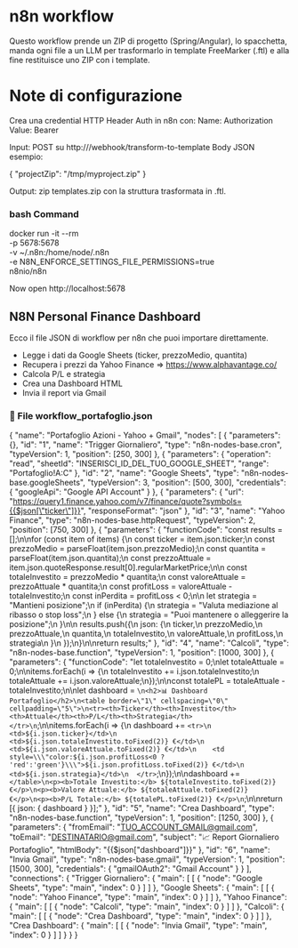 # n8n workflow

Questo workflow prende un ZIP di progetto (Spring/Angular), lo spacchetta, manda ogni file a un LLM per trasformarlo in template FreeMarker (.ftl) e alla fine restituisce uno ZIP con i template.


# Note di configurazione

Crea una credential HTTP Header Auth in n8n con:
Name: Authorization
Value: Bearer <la tua OPENAI_API_KEY>

Input: POST su http://<n8n-host>/webhook/transform-to-template
Body JSON esempio:

{
  "projectZip": "/tmp/myproject.zip"
}


Output: zip templates.zip con la struttura trasformata in .ftl.


### bash Command
docker run -it --rm \
  -p 5678:5678 \
  -v ~/.n8n:/home/node/.n8n \
  -e N8N_ENFORCE_SETTINGS_FILE_PERMISSIONS=true \
  n8nio/n8n


  
  Now open http://localhost:5678



## N8N Personal Finance Dashboard
Ecco il file JSON di workflow per n8n che puoi importare direttamente.

- Legge i dati da Google Sheets (ticker, prezzoMedio, quantita)
- Recupera i prezzi da Yahoo Finance => https://www.alphavantage.co/
- Calcola P/L e strategia
- Crea una Dashboard HTML
- Invia il report via Gmail

### 📂 File workflow_portafoglio.json

{
  "name": "Portafoglio Azioni - Yahoo + Gmail",
  "nodes": [
    {
      "parameters": {},
      "id": "1",
      "name": "Trigger Giornaliero",
      "type": "n8n-nodes-base.cron",
      "typeVersion": 1,
      "position": [250, 300]
    },
    {
      "parameters": {
        "operation": "read",
        "sheetId": "INSERISCI_ID_DEL_TUO_GOOGLE_SHEET",
        "range": "Portafoglio!A:C"
      },
      "id": "2",
      "name": "Google Sheets",
      "type": "n8n-nodes-base.googleSheets",
      "typeVersion": 3,
      "position": [500, 300],
      "credentials": {
        "googleApi": "Google API Account"
      }
    },
    {
      "parameters": {
        "url": "https://query1.finance.yahoo.com/v7/finance/quote?symbols={{$json[\"ticker\"]}}",
        "responseFormat": "json"
      },
      "id": "3",
      "name": "Yahoo Finance",
      "type": "n8n-nodes-base.httpRequest",
      "typeVersion": 2,
      "position": [750, 300]
    },
    {
      "parameters": {
        "functionCode": "const results = [];\n\nfor (const item of items) {\n  const ticker = item.json.ticker;\n  const prezzoMedio = parseFloat(item.json.prezzoMedio);\n  const quantita = parseFloat(item.json.quantita);\n  const prezzoAttuale = item.json.quoteResponse.result[0].regularMarketPrice;\n\n  const totaleInvestito = prezzoMedio * quantita;\n  const valoreAttuale = prezzoAttuale * quantita;\n  const profitLoss = valoreAttuale - totaleInvestito;\n  const inPerdita = profitLoss < 0;\n\n  let strategia = \"Mantieni posizione\";\n  if (inPerdita) {\n    strategia = \"Valuta mediazione al ribasso o stop loss\";\n  } else {\n    strategia = \"Puoi mantenere o alleggerire la posizione\";\n  }\n\n  results.push({\n    json: {\n      ticker,\n      prezzoMedio,\n      prezzoAttuale,\n      quantita,\n      totaleInvestito,\n      valoreAttuale,\n      profitLoss,\n      strategia\n    }\n  });\n}\n\nreturn results;"
      },
      "id": "4",
      "name": "Calcoli",
      "type": "n8n-nodes-base.function",
      "typeVersion": 1,
      "position": [1000, 300]
    },
    {
      "parameters": {
        "functionCode": "let totaleInvestito = 0;\nlet totaleAttuale = 0;\n\nitems.forEach(i => {\n  totaleInvestito += i.json.totaleInvestito;\n  totaleAttuale += i.json.valoreAttuale;\n});\n\nconst totalePL = totaleAttuale - totaleInvestito;\n\nlet dashboard = `\n<h2>📊 Dashboard Portafoglio</h2>\n<table border=\"1\" cellspacing=\"0\" cellpadding=\"5\">\n<tr><th>Ticker</th><th>Investito</th><th>Attuale</th><th>P/L</th><th>Strategia</th></tr>\n`;\n\nitems.forEach(i => {\n  dashboard += `<tr>\n    <td>${i.json.ticker}</td>\n    <td>${i.json.totaleInvestito.toFixed(2)} €</td>\n    <td>${i.json.valoreAttuale.toFixed(2)} €</td>\n    <td style=\\\"color:${i.json.profitLoss<0 ? 'red':'green'}\\\">${i.json.profitLoss.toFixed(2)} €</td>\n    <td>${i.json.strategia}</td>\n  </tr>`;\n});\n\ndashboard += `</table>\n<p><b>Totale Investito:</b> ${totaleInvestito.toFixed(2)} €</p>\n<p><b>Valore Attuale:</b> ${totaleAttuale.toFixed(2)} €</p>\n<p><b>P/L Totale:</b> ${totalePL.toFixed(2)} €</p>\n`;\n\nreturn [{ json: { dashboard } }];"
      },
      "id": "5",
      "name": "Crea Dashboard",
      "type": "n8n-nodes-base.function",
      "typeVersion": 1,
      "position": [1250, 300]
    },
    {
      "parameters": {
        "fromEmail": "TUO_ACCOUNT_GMAIL@gmail.com",
        "toEmail": "DESTINATARIO@gmail.com",
        "subject": "📈 Report Giornaliero Portafoglio",
        "htmlBody": "{{$json[\"dashboard\"]}}"
      },
      "id": "6",
      "name": "Invia Gmail",
      "type": "n8n-nodes-base.gmail",
      "typeVersion": 1,
      "position": [1500, 300],
      "credentials": {
        "gmailOAuth2": "Gmail Account"
      }
    }
  ],
  "connections": {
    "Trigger Giornaliero": {
      "main": [
        [
          {
            "node": "Google Sheets",
            "type": "main",
            "index": 0
          }
        ]
      ]
    },
    "Google Sheets": {
      "main": [
        [
          {
            "node": "Yahoo Finance",
            "type": "main",
            "index": 0
          }
        ]
      ]
    },
    "Yahoo Finance": {
      "main": [
        [
          {
            "node": "Calcoli",
            "type": "main",
            "index": 0
          }
        ]
      ]
    },
    "Calcoli": {
      "main": [
        [
          {
            "node": "Crea Dashboard",
            "type": "main",
            "index": 0
          }
        ]
      ]
    },
    "Crea Dashboard": {
      "main": [
        [
          {
            "node": "Invia Gmail",
            "type": "main",
            "index": 0
          }
        ]
      ]
    }
  }
}
